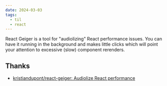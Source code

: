 ```yaml
---
date: 2024-03-03
tags:
  - til
  - react
---
```


React Geiger is a tool for "audiolizing" React performance issues. You can have it running in the background and makes little clicks which will point your attention to excessive (slow) component rerenders.

## Thanks

- [kristiandupont/react-geiger: Audiolize React performance](https://github.com/kristiandupont/react-geiger)
